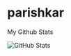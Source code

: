 # parishkar
My Github Stats

![GitHub Stats](https://github-readme-stats.vercel.app/api?username=parishkar-9790&theme=radical)
